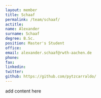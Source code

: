 ```yaml
---
layout: member
title: Schaaf
permalink: /team/schaaf/
actitle:
name: Alexander
surname: Schaaf
degree: B.Sc.
position: Master's Student
office:
email: alexander.schaaf@rwth-aachen.de
phone:
fax:
linkedin:
twitter:
github: https://github.com/pytzcarraldo/
---
```


add content here